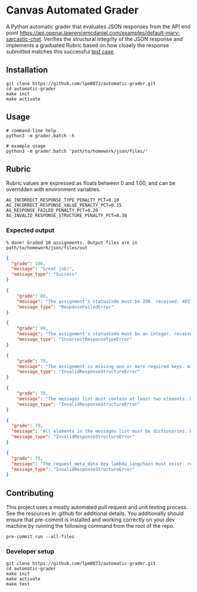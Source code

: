 # Canvas Automated Grader

A Python automatic grader that evaluates JSON responses from the API end point https://api.openai.lawrencemcdaniel.com/examples/default-marv-sarcastic-chat. Verifies the structural integrity of the JSON response and implements a graduated Rubric based on how closely the response submitted matches this successful [test case](./grader/tests/events/correct.json).

## Installation

```console
git clone https://github.com/lpm0073/automatic-grader.git
cd automatic-grader
make init
make activate
```

## Usage

```console
# command-line help
python3 -m grader.batch -h

# example usage
python3 -m grader.batch 'path/to/homework/json/files/'
```

## Rubric

Rubric values are expressed as floats between 0 and 1.00, and can be overridden with environment variables.

```console
AG_INCORRECT_RESPONSE_TYPE_PENALTY_PCT=0.10
AG_INCORRECT_RESPONSE_VALUE_PENALTY_PCT=0.15
AG_RESPONSE_FAILED_PENALTY_PCT=0.20
AG_INVALID_RESPONSE_STRUCTURE_PENALTY_PCT=0.30
```

### Expected output

```console
% done! Graded 10 assignments. Output files are in path/to/homework/json/files/out
```

<!-- prettier-ignore -->
```json
{
  "grade": 100,
  "message": "Great job!",
  "message_type": "Success"
}
```

<!-- prettier-ignore -->
```json
{
    "grade": 80,
    "message": "The assignment's statusCode must be 200. received: 403",
    "message_type": "ResponseFailedError"
}
```

<!-- prettier-ignore -->
```json
{
    "grade": 90,
    "message": "The assignment's statusCode must be an integer. received: <class 'str'>",
    "message_type": "IncorrectResponseTypeError"
}
```

<!-- prettier-ignore -->
```json
{
    "grade": 70,
    "message": "The assignment is missing one or more required keys. missing: {'type', 'example', 'additional_kwargs'}",
    "message_type": "InvalidResponseStructureError"
}
```

<!-- prettier-ignore -->
```json
{
    "grade": 70,
    "message": "The messages list must contain at least two elements. messages: [{'content': \"Oh, how delightful. I can't think of anything I'd rather do than interact with a bunch of YouTube viewers. Just kidding, I'd rather be doing literally anything else. But go ahead, introduce me to your lovely audience. I'm sure they'll be absolutely thrilled to meet me.\", 'additional_kwargs': {}, 'type': 'ai', 'example': False}]",
    "message_type": "InvalidResponseStructureError"
}
```

<!-- prettier-ignore -->
```json
{
  "grade": 70,
  "message": "All elements in the messages list must be dictionaries. messages: ['bad', 'data']",
  "message_type": "InvalidResponseStructureError"
}
```

<!-- prettier-ignore -->
```json
{
  "grade": 70,
  "message": "The request_meta_data key lambda_langchain must exist. request_meta_data: {}",
  "message_type": "InvalidResponseStructureError"
}
```

## Contributing

This project uses a mostly automated pull request and unit testing process. See the resources in .github for additional details. You additionally should ensure that pre-commit is installed and working correctly on your dev machine by running the following command from the root of the repo.

```console
pre-commit run --all-files
```

### Developer setup

```console
git clone https://github.com/lpm0073/automatic-grader.git
cd automatic-grader
make init
make activate
make test
```
